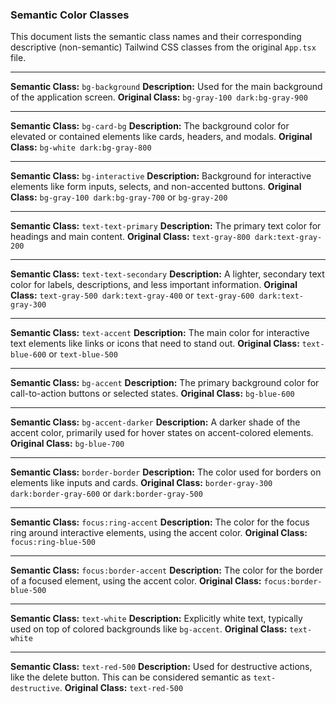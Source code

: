 ### Semantic Color Classes

This document lists the semantic class names and their corresponding descriptive (non-semantic) Tailwind CSS classes from the original `App.tsx` file.

---

**Semantic Class:** `bg-background`
**Description:** Used for the main background of the application screen.
**Original Class:** `bg-gray-100 dark:bg-gray-900`

---

**Semantic Class:** `bg-card-bg`
**Description:** The background color for elevated or contained elements like cards, headers, and modals.
**Original Class:** `bg-white dark:bg-gray-800`

---

**Semantic Class:** `bg-interactive`
**Description:** Background for interactive elements like form inputs, selects, and non-accented buttons.
**Original Class:** `bg-gray-100 dark:bg-gray-700` or `bg-gray-200`

---

**Semantic Class:** `text-text-primary`
**Description:** The primary text color for headings and main content.
**Original Class:** `text-gray-800 dark:text-gray-200`

---

**Semantic Class:** `text-text-secondary`
**Description:** A lighter, secondary text color for labels, descriptions, and less important information.
**Original Class:** `text-gray-500 dark:text-gray-400` or `text-gray-600 dark:text-gray-300`

---

**Semantic Class:** `text-accent`
**Description:** The main color for interactive text elements like links or icons that need to stand out.
**Original Class:** `text-blue-600` or `text-blue-500`

---

**Semantic Class:** `bg-accent`
**Description:** The primary background color for call-to-action buttons or selected states.
**Original Class:** `bg-blue-600`

---

**Semantic Class:** `bg-accent-darker`
**Description:** A darker shade of the accent color, primarily used for hover states on accent-colored elements.
**Original Class:** `bg-blue-700`

---

**Semantic Class:** `border-border`
**Description:** The color used for borders on elements like inputs and cards.
**Original Class:** `border-gray-300 dark:border-gray-600` or `dark:border-gray-500`

---

**Semantic Class:** `focus:ring-accent`
**Description:** The color for the focus ring around interactive elements, using the accent color.
**Original Class:** `focus:ring-blue-500`

---

**Semantic Class:** `focus:border-accent`
**Description:** The color for the border of a focused element, using the accent color.
**Original Class:** `focus:border-blue-500`

---

**Semantic Class:** `text-white`
**Description:** Explicitly white text, typically used on top of colored backgrounds like `bg-accent`.
**Original Class:** `text-white`

---

**Semantic Class:** `text-red-500`
**Description:** Used for destructive actions, like the delete button. This can be considered semantic as `text-destructive`.
**Original Class:** `text-red-500`
